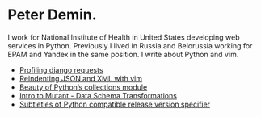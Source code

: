 # Peter Demin.
I work for National Institute of Health in United States developing web services in Python.
Previously I lived in Russia and Belorussia working for EPAM and Yandex in the same position.
I write about Python and vim.

* [Profiling django requests](profiling-django-requests.html)
* [Reindenting JSON and XML with vim](formatting-with-vim.html)
* [Beauty of Python’s collections module](python-collections.html)
* [Intro to Mutant - Data Schema Transformations](python-serializator.html)
* [Subtleties of Python compatible release version specifier](python-compatible-version.html)
